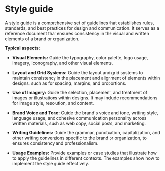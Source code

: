 # Style guide

A style guide is a comprehensive set of guidelines that establishes rules, standards, and best practices for design and communication. It serves as a reference document that ensures consistency in the visual and written elements of a brand or organization.

**Typical aspects:**

* **Visual Elements:** Guide the typography, color palette, logo usage, imagery, iconography, and other visual elements.

* **Layout and Grid Systems:** Guide the layout and grid systems to maintain consistency in the placement and alignment of elements within designs, such as for spacing, margins, and proportions.

* **Use of Imagery:** Guide the selection, placement, and treatment of images or illustrations within designs. It may include recommendations for image style, resolution, and content.

* **Brand Voice and Tone:** Guide the brand's voice and tone, writing style, language usage, and cohesive communication personality across written materials, such as web copy, social posts, and marketing.

* **Writing Guidelines:** Guide the grammar, punctuation, capitalization, and other writing conventions specific to the brand or organization, to ensures consistency and professionalism.

* **Usage Examples:** Provide examples or case studies that illustrate how to apply the guidelines in different contexts. The examples show how to implement the style guide effectively.

